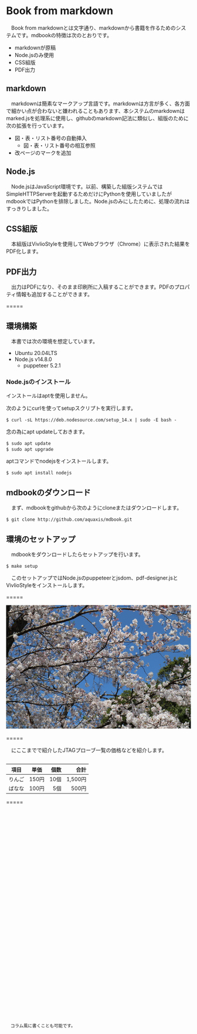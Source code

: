 # Book from markdown

　Book from markdownとは文字通り、markdownから書籍を作るためのシステムです。mdbookの特徴は次のとおりです。

* markdownが原稿
* Node.jsのみ使用
* CSS組版
* PDF出力

## markdown

　markdownは簡素なマークアップ言語です。markdownは方言が多く、各方面で細かい点が合わないと嫌われることもあります、本システムのmarkdownはmarked.jsを処理系に使用し、githubのmarkdown記法に類似し、組版のために次の拡張を行っています。

* 図・表・リスト番号の自動挿入
   * 図・表・リスト番号の相互参照
* 改ページのマークを追加

## Node.js

　Node.jsはJavaScript環境です。以前、構築した組版システムではSimpleHTTPServerを起動するためだけにPythonを使用していましたがmdbookではPythonを排除しました。Node.jsのみにしたために、処理の流れはすっきりしました。

## CSS組版

　本組版はVivlioStyleを使用してWebブラウザ（Chrome）に表示された結果をPDF化します。

## PDF出力

　出力はPDFになり、そのまま印刷所に入稿することができます。PDFのプロパティ情報も追加することができます。

=====

## 環境構築

　本書では次の環境を想定しています。

* Ubuntu 20.04LTS
* Node.js v14.8.0
   * puppeteer 5.2.1

### Node.jsのインストール

インストールはaptを使用しません。

次のようにcurlを使ってsetupスクリプトを実行します。

```txt:Node.jsのセットアップ
$ curl -sL https://deb.nodesource.com/setup_14.x | sudo -E bash -
```

念の為にapt updateしておきます。

```txt:aptのupdate
$ sudo apt update
$ sudo apt upgrade
```

aptコマンドでnodejsをインストールします。

```txt:Node.jsのインストール
$ sudo apt install nodejs
```

## mdbookのダウンロード

　まず、mdbookをgithubから次のようにcloneまたはダウンロードします。

```txt:ダウンロード
$ git clone http://github.com/aquaxis/mdbook.git
```

## 環境のセットアップ

　mdbookをダウンロードしたらセットアップを行います。

```txt:puppeteerとjsdomのインストール
$ make setup
```

　このセットアップではNode.jsのpuppeteerとjsdom、pdf-designer.jsとVivlioStyleをインストールします。

=====

![桜の写真](./images/image02.jpg)

=====


　[](###表の例)にここまでで紹介したJTAGプローブ一覧の価格などを紹介します。

```txt:表の例
```

| 項目 | 単価 | 個数 | 合計 |
|-----|-----|----:|----:|
| りんご | 150円 | 10個 | 1,500円 |
| ばなな | 100円 |  5個 | 500円 |

=====

　

　

　

　

　

　

　

　

　

　

　

　

　

　

　

　

　

```txt
　コラム風に書くことも可能です。
```
